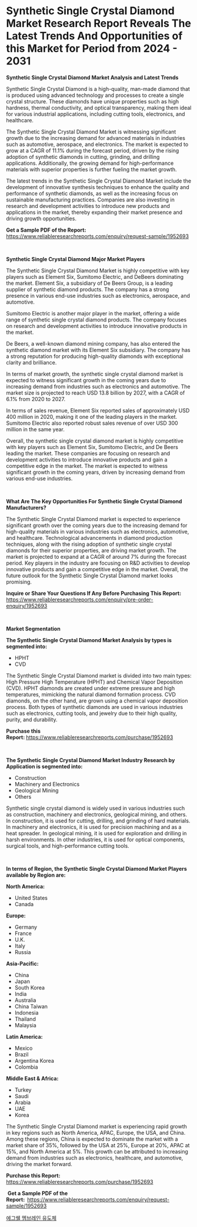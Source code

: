 <p><h1>Synthetic Single Crystal Diamond Market Research Report Reveals The Latest Trends And Opportunities of this Market for Period from 2024 - 2031</h1></p><p><strong>Synthetic Single Crystal Diamond Market Analysis and Latest Trends</strong></p>
<p><p>Synthetic Single Crystal Diamond is a high-quality, man-made diamond that is produced using advanced technology and processes to create a single crystal structure. These diamonds have unique properties such as high hardness, thermal conductivity, and optical transparency, making them ideal for various industrial applications, including cutting tools, electronics, and healthcare.</p><p>The Synthetic Single Crystal Diamond Market is witnessing significant growth due to the increasing demand for advanced materials in industries such as automotive, aerospace, and electronics. The market is expected to grow at a CAGR of 11.1% during the forecast period, driven by the rising adoption of synthetic diamonds in cutting, grinding, and drilling applications. Additionally, the growing demand for high-performance materials with superior properties is further fueling the market growth.</p><p>The latest trends in the Synthetic Single Crystal Diamond Market include the development of innovative synthesis techniques to enhance the quality and performance of synthetic diamonds, as well as the increasing focus on sustainable manufacturing practices. Companies are also investing in research and development activities to introduce new products and applications in the market, thereby expanding their market presence and driving growth opportunities.</p></p>
<p><strong>Get a Sample PDF of the Report:&nbsp;</strong> <a href="https://www.reliableresearchreports.com/enquiry/request-sample/1952693">https://www.reliableresearchreports.com/enquiry/request-sample/1952693</a></p>
<p>&nbsp;</p>
<p><strong>Synthetic Single Crystal Diamond Major Market Players</strong></p>
<p><p>The Synthetic Single Crystal Diamond Market is highly competitive with key players such as Element Six, Sumitomo Electric, and DeBeers dominating the market. Element Six, a subsidiary of De Beers Group, is a leading supplier of synthetic diamond products. The company has a strong presence in various end-use industries such as electronics, aerospace, and automotive. </p><p>Sumitomo Electric is another major player in the market, offering a wide range of synthetic single crystal diamond products. The company focuses on research and development activities to introduce innovative products in the market. </p><p>De Beers, a well-known diamond mining company, has also entered the synthetic diamond market with its Element Six subsidiary. The company has a strong reputation for producing high-quality diamonds with exceptional clarity and brilliance. </p><p>In terms of market growth, the synthetic single crystal diamond market is expected to witness significant growth in the coming years due to increasing demand from industries such as electronics and automotive. The market size is projected to reach USD 13.8 billion by 2027, with a CAGR of 6.1% from 2020 to 2027.</p><p>In terms of sales revenue, Element Six reported sales of approximately USD 400 million in 2020, making it one of the leading players in the market. Sumitomo Electric also reported robust sales revenue of over USD 300 million in the same year.</p><p>Overall, the synthetic single crystal diamond market is highly competitive with key players such as Element Six, Sumitomo Electric, and De Beers leading the market. These companies are focusing on research and development activities to introduce innovative products and gain a competitive edge in the market. The market is expected to witness significant growth in the coming years, driven by increasing demand from various end-use industries.</p></p>
<p>&nbsp;</p>
<p><strong>What Are The Key Opportunities For Synthetic Single Crystal Diamond Manufacturers?</strong></p>
<p><p>The Synthetic Single Crystal Diamond market is expected to experience significant growth over the coming years due to the increasing demand for high-quality materials in various industries such as electronics, automotive, and healthcare. Technological advancements in diamond production techniques, along with the rising adoption of synthetic single crystal diamonds for their superior properties, are driving market growth. The market is projected to expand at a CAGR of around 7% during the forecast period. Key players in the industry are focusing on R&D activities to develop innovative products and gain a competitive edge in the market. Overall, the future outlook for the Synthetic Single Crystal Diamond market looks promising.</p></p>
<p><strong>Inquire or Share Your Questions If Any Before Purchasing This Report:</strong> <a href="https://www.reliableresearchreports.com/enquiry/pre-order-enquiry/1952693">https://www.reliableresearchreports.com/enquiry/pre-order-enquiry/1952693</a></p>
<p>&nbsp;</p>
<p><strong>Market Segmentation</strong></p>
<p><strong>The Synthetic Single Crystal Diamond Market Analysis by types is segmented into:</strong></p>
<p><ul><li>HPHT</li><li>CVD</li></ul></p>
<p><p>The Synthetic Single Crystal Diamond market is divided into two main types: High Pressure High Temperature (HPHT) and Chemical Vapor Deposition (CVD). HPHT diamonds are created under extreme pressure and high temperatures, mimicking the natural diamond formation process. CVD diamonds, on the other hand, are grown using a chemical vapor deposition process. Both types of synthetic diamonds are used in various industries such as electronics, cutting tools, and jewelry due to their high quality, purity, and durability.</p></p>
<p><strong>Purchase this Report:&nbsp;</strong><a href="https://www.reliableresearchreports.com/purchase/1952693">https://www.reliableresearchreports.com/purchase/1952693</a></p>
<p>&nbsp;</p>
<p><strong>The Synthetic Single Crystal Diamond Market Industry Research by Application is segmented into:</strong></p>
<p><ul><li>Construction</li><li>Machinery and Electronics</li><li>Geological Mining</li><li>Others</li></ul></p>
<p><p>Synthetic single crystal diamond is widely used in various industries such as construction, machinery and electronics, geological mining, and others. In construction, it is used for cutting, drilling, and grinding of hard materials. In machinery and electronics, it is used for precision machining and as a heat spreader. In geological mining, it is used for exploration and drilling in harsh environments. In other industries, it is used for optical components, surgical tools, and high-performance cutting tools.</p></p>
<p>&nbsp;</p>
<p><strong>In terms of Region, the Synthetic Single Crystal Diamond Market Players available by Region are:</strong></p>
<p>
    <p> <strong> North America: </strong>
        <ul>
            <li>United States</li>
            <li>Canada</li>
        </ul>
        </p> 
    <p> <strong> Europe: </strong>
        <ul>
            <li>Germany</li>
            <li>France</li>
            <li>U.K.</li>
            <li>Italy</li>
            <li>Russia</li>
        </ul>
        </p> 
    <p> <strong> Asia-Pacific: </strong>
        <ul>
            <li>China</li>
            <li>Japan</li>
            <li>South Korea</li>
            <li>India</li>
            <li>Australia</li>
            <li>China Taiwan</li>
            <li>Indonesia</li>
            <li>Thailand</li>
            <li>Malaysia</li>
        </ul>
        </p> 
    <p> <strong> Latin America: </strong>
        <ul>
            <li>Mexico</li>
            <li>Brazil</li>
            <li>Argentina Korea</li>
            <li>Colombia</li>
        </ul>
        </p> 
    <p> <strong> Middle East & Africa: </strong>
        <ul>
            <li>Turkey</li>
            <li>Saudi</li>
            <li>Arabia</li>
            <li>UAE</li>
            <li>Korea</li>
        </ul>
    </p>
    </p>
<p><p>The Synthetic Single Crystal Diamond market is experiencing rapid growth in key regions such as North America, APAC, Europe, the USA, and China. Among these regions, China is expected to dominate the market with a market share of 35%, followed by the USA at 25%, Europe at 20%, APAC at 15%, and North America at 5%. This growth can be attributed to increasing demand from industries such as electronics, healthcare, and automotive, driving the market forward.</p></p>
<p><strong>Purchase this Report: </strong><a href="https://www.reliableresearchreports.com/purchase/1952693">https://www.reliableresearchreports.com/purchase/1952693</a></p>
<p>&nbsp;<strong>Get a Sample PDF of the Report:&nbsp;&nbsp;</strong><a href="https://www.reliableresearchreports.com/enquiry/request-sample/1952693">https://www.reliableresearchreports.com/enquiry/request-sample/1952693</a></p>
<p><strong></strong></p>
<p><p><a href="https://github.com/jntpkh496620/Market-Research-Report-List-1/blob/main/9202303192934.md">에그쉘 멤브레인 유도체</a></p></p>